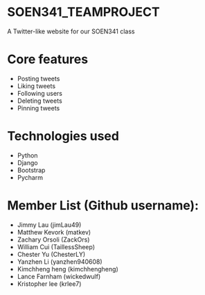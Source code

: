 # SOEN341_TEAMPROJECT

A Twitter-like website for our SOEN341 class

# Core features

*  Posting tweets
*  Liking tweets
*  Following users
*  Deleting tweets
*  Pinning tweets

# Technologies used

* Python
* Django
* Bootstrap 
* Pycharm

# Member List (Github username):

* Jimmy Lau (jimLau49)  
* Matthew Kevork (matkev)
* Zachary Orsoli (ZackOrs)  
* William Cui (TaillessSheep)
* Chester Yu (ChesterLY)
* Yanzhen Li (yanzhen940608)
* Kimchheng heng (kimchhengheng) 
* Lance Farnham (wickedwulf)
* Kristopher lee (krlee7)




